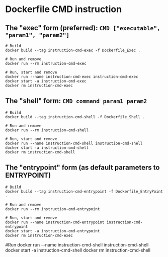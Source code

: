 # Dockerfile CMD instruction

## The "exec" form (preferred): `CMD ["executable", "param1", "param2"]`
```
# Build
docker build --tag instruction-cmd-exec -f Dockerfile_Exec .

# Run and remove
docker run --rm instruction-cmd-exec

# Run, start and remove
docker run --name instruction-cmd-exec instruction-cmd-exec
docker start -a instruction-cmd-exec
docker rm instruction-cmd-exec
```

## The "shell" form: `CMD command param1 param2`
```
# Build
docker build --tag instruction-cmd-shell -f Dockerfile_Shell .

# Run and remove
docker run --rm instruction-cmd-shell

# Run, start and remove
docker run --name instruction-cmd-shell instruction-cmd-shell
docker start -a instruction-cmd-shell
docker rm instruction-cmd-shell
```

## The "entrypoint" form (as default parameters to ENTRYPOINT)
```
# Build
docker build --tag instruction-cmd-entrypoint -f Dockerfile_EntryPoint .

# Run and remove
docker run --rm instruction-cmd-entrypoint

# Run, start and remove
docker run --name instruction-cmd-entrypoint instruction-cmd-entrypoint
docker start -a instruction-cmd-entrypoint
docker rm instruction-cmd-exec
```


#Run
docker run --name instruction-cmd-shell instruction-cmd-shell
docker start -a instruction-cmd-shell
docker rm instruction-cmd-shell
